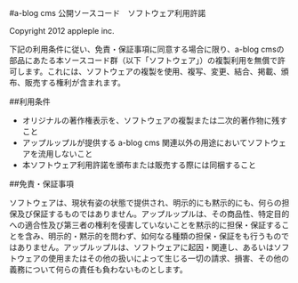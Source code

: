 #a-blog cms 公開ソースコード　ソフトウェア利用許諾

Copyright 2012 appleple inc.

下記の利用条件に従い、免責・保証事項に同意する場合に限り、a-blog cmsの部品にあたる本ソースコード群（以下「ソフトウェア」）の複製利用を無償で許可します。これには、ソフトウェアの複製を使用、複写、変更、結合、掲載、頒布、販売する権利が含まれます。

##利用条件

* オリジナルの著作権表示を、ソフトウェアの複製または二次的著作物に残すこと
* アップルップルが提供する a-blog cms 関連以外の用途においてソフトウェアを流用しないこと
* 本ソフトウェア利用許諾を頒布または販売する際には同梱すること

##免責・保証事項

ソフトウェアは、現状有姿の状態で提供され、明示的にも黙示的にも、何らの担保及び保証するものではありません。アップルップルは、その商品性、特定目的への適合性及び第三者の権利を侵害していないことを黙示的に担保・保証することを含み、明示的・黙示的を問わず、如何なる種類の担保・保証をも行うものではありません。アップルップルは、ソフトウェアに起因・関連し、あるいはソフトウェアの使用またはその他の扱いによって生じる一切の請求、損害、その他の義務について何らの責任も負わないものとします。